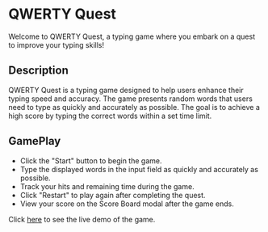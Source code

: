 # QWERTY Quest

Welcome to QWERTY Quest, a typing game where you embark on a quest to improve your typing skills!

## Description

QWERTY Quest is a typing game designed to help users enhance their typing speed and accuracy. The game presents random words that users need to type as quickly and accurately as possible. 
The goal is to achieve a high score by typing the correct words within a set time limit.

## GamePlay

- Click the "Start" button to begin the game.
- Type the displayed words in the input field as quickly and accurately as possible.
- Track your hits and remaining time during the game.
- Click "Restart" to play again after completing the quest.
- View your score on the Score Board modal after the game ends.

Click [here](https://gurlinkaur23.github.io/qwerty-quest/) to see the live demo of the game.
